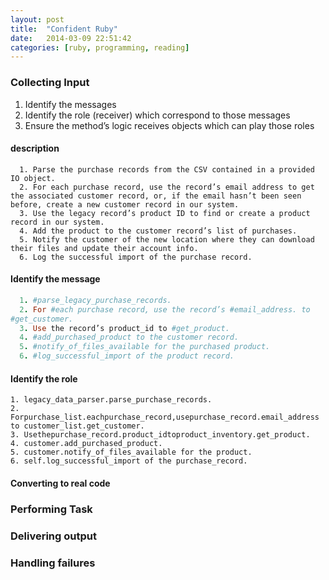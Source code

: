 ```yaml
---
layout: post
title:  "Confident Ruby"
date:   2014-03-09 22:51:42
categories: [ruby, programming, reading]
---
```


### Collecting Input
  1. Identify the messages
  2. Identify the role (receiver) which correspond to those messages
  3. Ensure the method’s logic receives objects which can play
  those roles

  #### description
  ```
    1. Parse the purchase records from the CSV contained in a provided IO object.
    2. For each purchase record, use the record’s email address to get the associated customer record, or, if the email hasn’t been seen before, create a new customer record in our system.
    3. Use the legacy record’s product ID to find or create a product record in our system.
    4. Add the product to the customer record’s list of purchases.
    5. Notify the customer of the new location where they can download their files and update their account info.
    6. Log the successful import of the purchase record.
  ```
  #### Identify the message
  ```ruby
    1. #parse_legacy_purchase_records.
    2. For #each purchase record, use the record’s #email_address. to
#get_customer.
    3. Use the record’s product_id to #get_product.
    4. #add_purchased_product to the customer record.
    5. #notify_of_files_available for the purchased product.
    6. #log_successful_import of the product record.
  ```
  #### Identify the role
  ```
  1. legacy_data_parser.parse_purchase_records.
  2. Forpurchase_list.eachpurchase_record,usepurchase_record.email_address
  to customer_list.get_customer.
  3. Usethepurchase_record.product_idtoproduct_inventory.get_product.
  4. customer.add_purchased_product.
  5. customer.notify_of_files_available for the product.
  6. self.log_successful_import of the purchase_record.
  ```
  #### Converting to real code

### Performing Task

### Delivering output

### Handling failures

